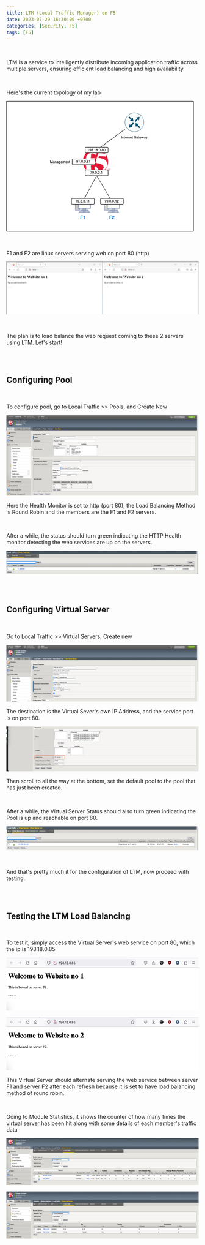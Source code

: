 ```yaml
---
title: LTM (Local Traffic Manager) on F5
date: 2023-07-29 16:30:00 +0700
categories: [Security, F5]
tags: [F5]
---
```


<br>

LTM is a service to intelligently distribute incoming application traffic across multiple servers, ensuring efficient load balancing and high availability.

<br>

Here's the current topology of my lab

![01](/static/2023-07-29-f5-ltm/01.png)

<br>

F1 and F2 are linux servers serving web on port 80 (http)

![02](/static/2023-07-29-f5-ltm/02.png)

<br>

The plan is to load balance the web request coming to these 2 servers using LTM. Let's start!

<br>
<br>

## Configuring Pool

<br>

To configure pool, go to Local Traffic >> Pools, and Create New

![03](/static/2023-07-29-f5-ltm/03.png)

Here the Health Monitor is set to http (port 80), the Load Balancing Method is Round Robin and the members are the F1 and F2 servers.

<br>

After a while, the status should turn green indicating the HTTP Health monitor detecting the web services are up on the servers.

![04](/static/2023-07-29-f5-ltm/04.png)


<br>
<br>

## Configuring Virtual Server

<br>

Go to Local Traffic >> Virtual Servers, Create new

![05](/static/2023-07-29-f5-ltm/05.png)

The destination is the Virtual Sever's own IP Address, and the service port is on port 80.

![06](/static/2023-07-29-f5-ltm/06.png)

Then scroll to all the way at the bottom, set the default pool to the pool that has just been created.

<br>

After a while, the Virtual Server Status should also turn green indicating the Pool is up and reachable on port 80.

![07](/static/2023-07-29-f5-ltm/07.png)


<br>

And that's pretty much it for the configuration of LTM, now proceed with testing.

<br>
<br>

## Testing the LTM Load Balancing

<br>

To test it, simply access the Virtual Server's web service on port 80, which the ip is 198.18.0.85

![08](/static/2023-07-29-f5-ltm/08.png)

![09](/static/2023-07-29-f5-ltm/09.png)

This Virtual Server should alternate serving the web service between server F1 and server F2 after each refresh because it is set to have load balancing method of round robin.


<br>


Going to Module Statistics, it shows the counter of how many times the virtual server has been hit along with some details of each member's traffic data


![10](/static/2023-07-29-f5-ltm/10.png)

![11](/static/2023-07-29-f5-ltm/11.png)


<br>